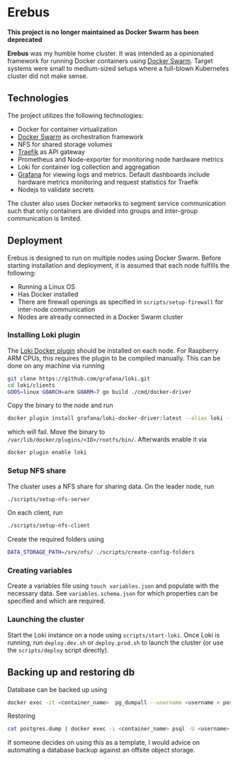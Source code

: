 # Erebus

**This project is no longer maintained as Docker Swarm has been deprecated**

**Erebus** was my humble home cluster. It was intended as a opinionated
framework for running Docker containers using
[Docker Swarm](https://docs.docker.com/engine/swarm/). Target systems were small
to medium-sized setups where a full-blown Kubernetes cluster did not make sense.

## Technologies

The project utilizes the following technologies:

- Docker for container virtualization
- [Docker Swarm](https://docs.docker.com/engine/swarm/) as orchestration
  framework
- NFS for shared storage volumes
- [Traefik](https://doc.traefik.io/traefik/) as API gateway
- Prometheus and Node-exporter for monitoring node hardware metrics
- Loki for container log collection and aggregation
- [Grafana](https://grafana.com/) for viewing logs and metrics. Default
  dashboards include hardware metrics monitoring and request statistics for
  Traefik
- Nodejs to validate secrets

The cluster also uses Docker networks to segment service communication such that
only containers are divided into groups and inter-group communication is
limited.

## Deployment

Erebus is designed to run on multiple nodes using Docker Swarm. Before starting
installation and deployment, it is assumed that each node fulfills the
following:

- Running a Linux OS
- Has Docker installed
- There are firewall openings as specified in `scripts/setup-firewall` for
  inter-node communication
- Nodes are already connected in a Docker Swarm cluster

### Installing Loki plugin

The
[Loki Docker plugin](https://grafana.com/docs/loki/latest/clients/docker-driver/)
should be installed on each node. For Raspberry ARM CPUs, this requires the
plugin to be compiled manually. This can be done on any machine via running

```sh
git clone https://github.com/grafana/loki.git
cd loki/clients
GOOS=linux GOARCH=arm GOARM=7 go build ./cmd/docker-driver
```

Copy the binary to the node and run

```sh
docker plugin install grafana/loki-docker-driver:latest --alias loki --grant-all-permissions
```

which will fail. Move the binary to `/var/lib/docker/plugins/<ID>/rootfs/bin/`.
Afterwards enable it via

```sh
docker plugin enable loki
```

### Setup NFS share

The cluster uses a NFS share for sharing data. On the leader node, run

```sh
./scripts/setup-nfs-server
```

On each client, run

```sh
./scripts/setup-nfs-client
```

Create the required folders using

```sh
DATA_STORAGE_PATH=/srv/nfs/ ./scripts/create-config-folders
```

### Creating variables

Create a variables file using `touch variables.json` and populate with the
necessary data. See `variables.schema.json` for which properties can be
specified and which are required.

### Launching the cluster

Start the Loki instance on a node using `scripts/start-loki`. Once Loki is
running, run `deploy.dev.sh` or `deploy.prod.sh` to launch the cluster (or use
the `scripts/deploy` script directly).

## Backing up and restoring db

Database can be backed up using

```sh
docker exec -it <container_name>  pg_dumpall --username <username > postgres.dump
```

Restoring

```sh
cat postgres.dump | docker exec -i <container_name> psql -U <username> postgres
```

If someone decides on using this as a template, I would advice on automating a
database backup against an offsite object storage.

